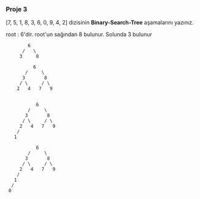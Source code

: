 ### Proje 3
[7, 5, 1, 8, 3, 6, 0, 9, 4, 2] dizisinin **Binary-Search-Tree** aşamalarını yazınız.

root : 6'dir. root'un sağından 8 bulunur. Solunda 3 bulunur 

```
        6
      /   \
     3     8
```

```
          6
       /     \
      3       8
     / \     / \
    2   4   7   9
  
```

```
           6
        /     \
       3       8
      / \     / \
     2   4   7   9
    /
   1 
```

```
           6
        /     \
       3       8
      / \     / \
     2   4   7   9
    /
   1
  /
 0
```
